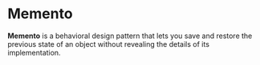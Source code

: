 Memento
===

**Memento** is a behavioral design pattern that lets you save and restore the previous state of an
object without revealing the details of its implementation.